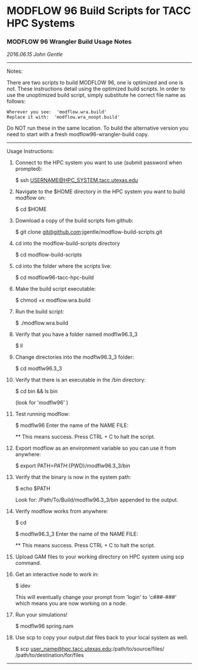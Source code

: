 # MODFLOW 96 Build Scripts for TACC HPC Systems

### MODFLOW 96 Wrangler Build Usage Notes
_2016.06.15_
_John Gentle_

___

Notes:

There are two scripts to build MODFLOW 96, one is optimized and one is not.
These instructions detail using the optimized build scripts.
In order to use the unoptimized build script, simply substitute he correct file name as follows:

    Wherever you see:  'modflow.wra.build'
    Replace it with:  'modflow.wra_noopt.build'

Do NOT run these in the same location.
To build the alternative version you need to start with a fresh modflow96-wrangler-build copy.

___

Usage Instructions:

1. Connect to the HPC system you want to use (submit password when prompted):

    $ ssh USERNAME@HPC_SYSTEM.tacc.utexas.edu

2. Navigate to the $HOME directory in the HPC system you want to build modflow on:

    $ cd $HOME

3. Download a copy of the build scripts fom github:

    $ git clone git@github.com:jgentle/modflow-build-scripts.git

4. cd into the modflow-build-scripts directory

    $ cd modflow-build-scripts

5. cd into the folder where the scripts live:

    $ cd modflow96-tacc-hpc-build

6. Make the build script executable:

    $ chmod +x modflow.wra.build

7. Run the build script:

    $ ./modflow.wra.build

8. Verify that you have a folder named modflw96.3_3

    $ ll

9. Change directories into the modflw96.3_3 folder:

    $ cd modflw96.3_3

10. Verify that there is an executable in the /bin directory:

    $ cd bin && ls bin

    (look for 'modflw96' )

11. Test running modflow:

    $ modflw96
    Enter the name of the NAME FILE:

    ** This means success.
    Press CTRL + C to halt the script.

12. Export modflow as an environment variable so you can use it from anywhere:

    $ export PATH=${PATH}:${PWD}/modflw96.3_3/bin

13. Verify that the binary is now in the system path:

    $ echo $PATH

    Look for: /Path/To/Build/modflw96.3_3/bin appended to the output.

14. Verify modflow works from anywhere:

    $ cd 
    
    $ modflw96.3_3
    Enter the name of the NAME FILE:

    ** This means success.
    Press CTRL + C to halt the script.


15. Upload GAM files to your working directory on HPC system using scp command.

16. Get an interactive node to work in:

    $ idev

    This will eventually change your prompt from 'login' to 'c###-###' which means you are now working on a node.

17. Run your simulations!

    $ modflw96 spring.nam

18. Use scp to copy your output.dat files back to your local system as well.

    $ scp user_name@hpc.tacc.utexas.edu:/path/to/source/files/ /path/to/destination/for/files

___

